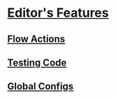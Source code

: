 # [Editor's Features](/frontend/features/)

## [Flow Actions](/frontend/features/flow-actions.md)

## [Testing Code](/frontend/features/testing-code.md)

## [Global Configs](/frontend/features/global-config.md)
